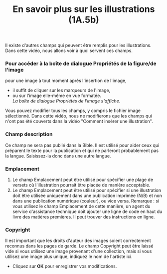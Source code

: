 ﻿---
title: En savoir plus sur les illustrations (1A.5b)
---
Il existe d'autres champs qui peuvent être remplis pour les illustrations. 
Dans cette vidéo, nous allons voir à quoi servent ces champs. 

### Pour accéder à la boîte de dialogue Propriétés de la figure/de l'image 
pour une image à tout moment après l'insertion de l'image, 
- il suffit de cliquer sur les marqueurs de l'image, 
- ou sur l'image elle-même en vue formatée.   
   *La boîte de dialogue Propriétés de l'image s'affiche*. 

Vous pouvez modifier tous les champs, y compris le fichier image sélectionné. 
Dans cette vidéo, nous ne modifierons que les champs qui n'ont pas été couverts dans la vidéo "Comment insérer une illustration". 

### Champ description 
Ce champ ne sera pas publié dans la Bible. Il est utilisé pour aider ceux qui préparent le texte pour la publication et qui ne parleront probablement pas la langue. Saisissez-la donc dans une autre langue.

### Emplacement 
1. Le champ Emplacement peut être utilisé pour spécifier une plage de versets où l'illustration pourrait être placée de manière acceptable. 
2. Le champ Emplacement peut être utilisé pour spécifier si une illustration doit être utilisée uniquement dans une publication imprimée (N/B) et non dans une publication numérique (couleur), ou vice versa. 
Remarque : si vous utilisez le champ Emplacement de cette manière, un agent du service d'assistance technique doit ajouter une ligne de code en haut du livre des matières premières. Il peut trouver des instructions en ligne.

### Copyright 
Il est important que les droits d'auteur des images soient correctement reconnus dans les pages de garde. 
Le champ Copyright peut être laissé vide si vous utilisez une image provenant d'une collection, mais si vous utilisez une image plus unique, indiquez le nom de l'artiste ici. 
- Cliquez sur **OK** pour enregistrer vos modifications.

